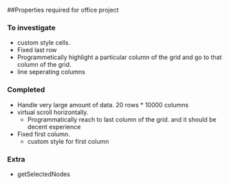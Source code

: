 ##Properties required for office project

### To investigate
* custom style cells.
* Fixed last row
* Programmetically highlight a particular column of the grid and go to that column of the grid.
* line seperating columns


### Completed
* Handle very large amount of data. 20 rows * 10000 columns
* virtual scroll horizontally.
  * Programmatically reach to last column of the grid. and it should be decent experience
* Fixed first column.
  * custom style for first column
  
  
### Extra
* getSelectedNodes
